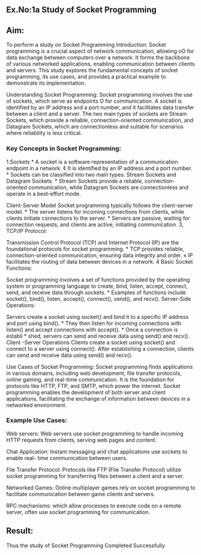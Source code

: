 ## Ex.No:1a Study of Socket Programming
## Aim:
To perform a study on Socket Programming Introduction: Socket programming is a crucial aspect of network communication, allowing oO for data exchange between computers over a network. It forms the backbone of various networked applications, enabling communication between clients and servers. This study explores the fundamental concepts of socket programming, its use cases, and provides a practical example to demonstrate its implementation.

Understanding Socket Programming: Socket programming involves the use of sockets, which serve as endpoints O for communication. A socket is identified by an IP address and a port number, and it facilitates data transfer between a client and a server. The two main types of sockets are Stream Sockets, which provide a reliable, connection-oriented communication, and Datagram Sockets, which are connectionless and suitable for scenarios where reliability is less critical.

### Key Concepts in Socket Programming:
1.Sockets * A socket is a software representation of a communication endpoint in a network. ¢ It is identified by an IP address and a port number. * Sockets can be classified into two main types: Stream Sockets and Datagram Sockets. * Stream Sockets provide a reliable, connection-oriented communication, while Datagram Sockets are connectionless and operate in a best-effort mode.

Client-Server Model
Socket programming typically follows the client-server model. * The server listens for incoming connections from clients, while clients initiate connections to the server. * Servers are passive, waiting for connection requests, and clients are active, initiating communication.
3, TCP/IP Protocol:

Transmission Control Protocol (TCP) and Internet Protocol (IP) are the foundational protocols for socket programming. * TCP provides reliable, connection-oriented communication, ensuring data integrity and order. « IP facilitates the routing of data between devices in a network.
4 Basic Socket Functions:

Socket programming involves a set of functions provided by the operating system or programming language to create, bind, listen, accept, connect, send, and receive data through sockets. * Examples of functions include socket(), bind(), listen, accept(), connect(), send(), and recv().
Server-Side Operations:

Servers create a socket using socket() and bind it to a specific IP address and port using bind(). * They then listen for incoming connections with listen() and accept connections with accept(). * Once a connection is establi * shed, servers can send and receive data using send() and recv().
Client -Server Operations Clients create a socket using socket() and connect to a server using connect(). After establishing a connection, clients can send and receive data using send() and recv().

Use Cases of Socket Programming: Socket programming finds applications in various domains, including web development, file transfer protocols, online gaming, and real-time communication. It is the foundation for protocols like HTTP, FTP, and SMTP, which power the internet. Socket programming enables the development of both server and client applications, facilitating the exchange of information between devices in a networked environment.

### Example Use Cases:
Web servers: Web servers use socket programming to handle incoming HTTP requests from clients, serving web pages and content.

Chat Application: Instant messaging and chat applications use sockets to enable real- time communication between users.

File Transfer Protocol: Protocols like FTP (File Transfer Protocol) utilize socket programming for transferring files between a client and a server.

Networked Games: Online multiplayer games rely on socket programming to facilitate communication between game clients and servers.

RPC mechanisms: which allow processes to execute code on a remote server, often use socket programming for communication.

## Result:
Thus the study of Socket Programming Completed Successfully
